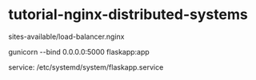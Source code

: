 # tutorial-nginx-distributed-systems

sites-available/load-balancer.nginx

gunicorn --bind 0.0.0.0:5000 flaskapp:app

service: /etc/systemd/system/flaskapp.service